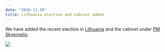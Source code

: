 ```yaml
---
date: "2016-11-30"
title: Lithuania election and cabinet added
---
```


We have added the recent election in [Lithuania](http://www.parlgov.org/explore/ltu/election/2016-10-09/) and the cabinet under [PM Skvernelis](http://www.parlgov.org/explore/ltu/cabinet/2016-11-22/).

![](/images/parliament-sweden.jpg)

